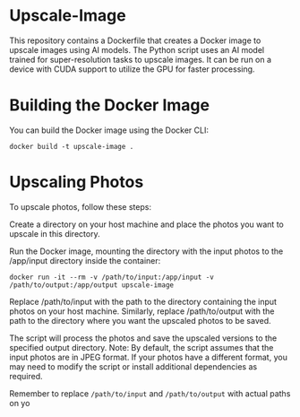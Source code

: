 # Upscale-Image

This repository contains a Dockerfile that creates a Docker image to upscale images using AI models. The Python script uses an AI model trained for super-resolution tasks to upscale images. It can be run on a device with CUDA support to utilize the GPU for faster processing.

# Building the Docker Image

You can build the Docker image using the Docker CLI:

```shell
docker build -t upscale-image .
```

# Upscaling Photos
To upscale photos, follow these steps:

Create a directory on your host machine and place the photos you want to upscale in this directory.

Run the Docker image, mounting the directory with the input photos to the /app/input directory inside the container:

```shell
docker run -it --rm -v /path/to/input:/app/input -v /path/to/output:/app/output upscale-image
```
Replace /path/to/input with the path to the directory containing the input photos on your host machine. Similarly, replace /path/to/output with the path to the directory where you want the upscaled photos to be saved.

The script will process the photos and save the upscaled versions to the specified output directory.
Note: By default, the script assumes that the input photos are in JPEG format. If your photos have a different format, you may need to modify the script or install additional dependencies as required.

Remember to replace `/path/to/input` and `/path/to/output` with actual paths on yo
